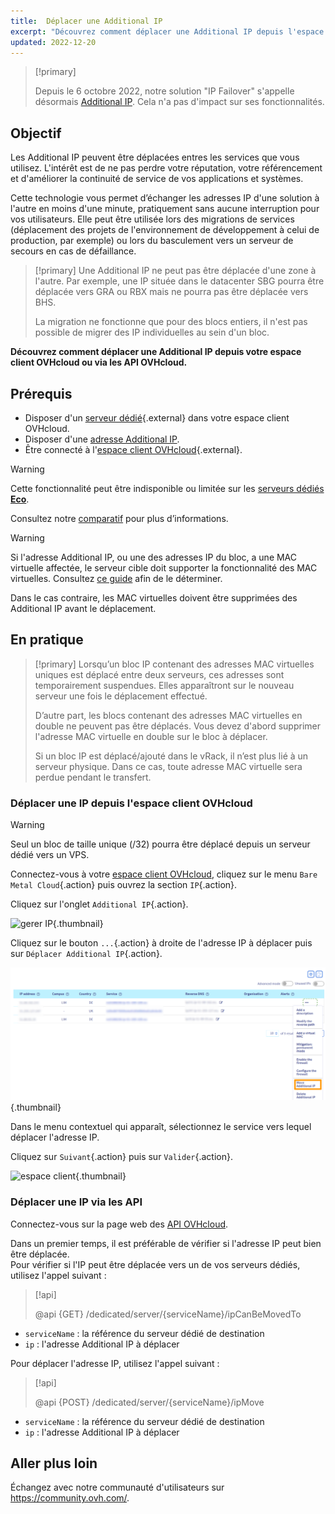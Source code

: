 ```yaml
---
title:  Déplacer une Additional IP
excerpt: "Découvrez comment déplacer une Additional IP depuis l'espace client ou via les API OVHcloud"
updated: 2022-12-20
---
```


> [!primary]
>
> Depuis le 6 octobre 2022, notre solution "IP Failover" s'appelle désormais [Additional IP](https://www.ovhcloud.com/fr/network/additional-ip/). Cela n'a pas d'impact sur ses fonctionnalités.
>

## Objectif

Les Additional IP peuvent être déplacées entres les services que vous utilisez. L'intérêt est de ne pas perdre votre réputation, votre référencement et d'améliorer la continuité de service de vos applications et systèmes.

Cette technologie vous permet d’échanger les adresses IP d'une solution à l'autre en moins d'une minute, pratiquement sans aucune interruption pour vos utilisateurs. Elle peut être utilisée lors des migrations de services (déplacement des projets de l'environnement de développement à celui de production, par exemple) ou lors du basculement vers un serveur de secours en cas de défaillance.

> [!primary]
> Une Additional IP ne peut pas être déplacée d'une zone à l'autre. Par exemple, une IP située dans le datacenter SBG pourra être déplacée vers GRA ou RBX mais ne pourra pas être déplacée vers BHS.
>
> La migration ne fonctionne que pour des blocs entiers, il n'est pas possible de migrer des IP individuelles au sein d'un bloc.
>

**Découvrez comment déplacer une Additional IP depuis votre espace client OVHcloud ou via les API OVHcloud.**

## Prérequis

- Disposer d'un [serveur dédié](https://www.ovhcloud.com/fr/bare-metal/){.external} dans votre espace client OVHcloud.
- Disposer d'une [adresse Additional IP](https://www.ovhcloud.com/fr/bare-metal/ip/).
- Être connecté à l'[espace client OVHcloud](https://www.ovh.com/auth/?action=gotomanager&from=https://www.ovh.com/fr/&ovhSubsidiary=fr){.external}.

> [!warning]
> Cette fonctionnalité peut être indisponible ou limitée sur les [serveurs dédiés **Eco**](https://eco.ovhcloud.com/fr/about/).
>
> Consultez notre [comparatif](https://eco.ovhcloud.com/fr/compare/) pour plus d’informations.
>

> [!warning]
> Si l'adresse Additional IP, ou une des adresses IP du bloc, a une MAC virtuelle affectée, le serveur cible doit supporter la fonctionnalité des MAC virtuelles.
> Consultez [ce guide](/pages/bare_metal_cloud/dedicated_servers/network_support_virtual_mac) afin de le déterminer.
>
> Dans le cas contraire, les MAC virtuelles doivent être supprimées des Additional IP avant le déplacement.

## En pratique

> [!primary]
> Lorsqu’un bloc IP contenant des adresses MAC virtuelles uniques est déplacé entre deux serveurs, ces adresses sont temporairement suspendues. Elles apparaîtront sur le nouveau serveur une fois le déplacement effectué.
>
> D’autre part, les blocs contenant des adresses MAC virtuelles en double ne peuvent pas être déplacés. Vous devez d'abord supprimer l'adresse MAC virtuelle en double sur le bloc à déplacer.
>
> Si un bloc IP est déplacé/ajouté dans le vRack, il n’est plus lié à un serveur physique. Dans ce cas, toute adresse MAC virtuelle sera perdue pendant le transfert.
>

### Déplacer une IP depuis l'espace client OVHcloud

> [!warning]
> Seul un bloc de taille unique (/32) pourra être déplacé depuis un serveur dédié vers un VPS.
>

Connectez-vous à votre [espace client OVHcloud](https://www.ovh.com/auth/?action=gotomanager&from=https://www.ovh.com/fr/&ovhSubsidiary=fr), cliquez sur le menu `Bare Metal Cloud`{.action} puis ouvrez la section `IP`{.action}.

Cliquez sur l'onglet `Additional IP`{.action}.

![gerer IP](images/manageIPs2022.png){.thumbnail}

Cliquez sur le bouton `...`{.action} à droite de l'adresse IP à déplacer puis sur `Déplacer Additional IP`{.action}.

![espace client](images/moveadditionalIP.png){.thumbnail}

Dans le menu contextuel qui apparaît, sélectionnez le service vers lequel déplacer l'adresse IP.

Cliquez sur `Suivant`{.action} puis sur `Valider`{.action}.

![espace client](images/moveadditionalIP2.png){.thumbnail}

### Déplacer une IP via les API

Connectez-vous sur la page web des [API OVHcloud](https://api.ovh.com/).

Dans un premier temps, il est préférable de vérifier si l'adresse IP peut bien être déplacée.
<br>Pour vérifier si l'IP peut être déplacée vers un de vos serveurs dédiés, utilisez l'appel suivant :

> [!api]
>
> @api {GET} /dedicated/server/{serviceName}/ipCanBeMovedTo
>

- `serviceName` : la référence du serveur dédié de destination
- `ip` : l'adresse Additional IP à déplacer

Pour déplacer l'adresse IP, utilisez l'appel suivant :

> [!api]
>
> @api {POST} /dedicated/server/{serviceName}/ipMove
>

- `serviceName` : la référence du serveur dédié de destination
- `ip` : l'adresse Additional IP à déplacer

## Aller plus loin

Échangez avec notre communauté d'utilisateurs sur <https://community.ovh.com/>.